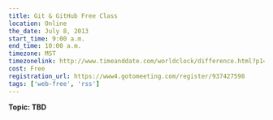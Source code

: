 ```yaml
---
title: Git & GitHub Free Class
location: Online
the_date: July 8, 2013
start_time: 9:00 a.m.
end_time: 10:00 a.m.
timezone: MST
timezonelink: http://www.timeanddate.com/worldclock/difference.html?p1=75
cost: Free
registration_url: https://www4.gotomeeting.com/register/937427598
tags: ['web-free', 'rss']
---
```


**Topic: TBD**
